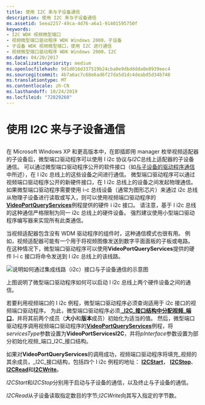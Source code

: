 ```yaml
---
title: 使用 I2C 来与子设备通信
description: 使用 I2C 来与子设备通信
ms.assetid: 5eea2257-49ca-4d76-a6a1-91401595750f
keywords:
- I2C WDK 视频微型端口
- 视频微型端口驱动程序 WDK Windows 2000，子设备
- 子设备 WDK 视频微型端口，使用 I2C 进行通信
- 视频微型端口驱动程序 WDK Windows 2000，I2C
ms.date: 04/20/2017
ms.localizationpriority: medium
ms.openlocfilehash: 9d1d016d337519b24cba0e9dbdddda0e8939eec4
ms.sourcegitcommit: 4b7a6ac7c68e6ad6f27da5d1dc4deabd5d34b748
ms.translationtype: MT
ms.contentlocale: zh-CN
ms.lasthandoff: 10/24/2019
ms.locfileid: "72829260"
---
```

# <a name="using-i2c-to-communicate-with-a-child-device"></a>使用 I2C 来与子设备通信


## <span id="ddk_using_i2c_to_communicate_with_a_child_device_gg"></span><span id="DDK_USING_I2C_TO_COMMUNICATE_WITH_A_CHILD_DEVICE_GG"></span>


在 Microsoft Windows XP 和更高版本中，在即插即用 manager 枚举视频适配器的子设备后，微型端口驱动程序可以使用 I i2c 协议与*I2C*总线上适配器的子设备通信。 可以通过微型端口驱动程序公开的软件接口（如[与子设备的驱动程序通信](communicating-with-the-driver-of-a-child-device.md)中所述），在 I i2c 总线上的这些设备之间进行通信。 微型端口驱动程序可以通过视频端口驱动程序公开的新硬件接口，在 I i2c 总线上的设备之间发起物理通信。 如果微型端口驱动程序需要使用 i-c 总线设备（通常为图形芯片）来通过 i2c 总线从物理子设备进行读取或写入，则可以使用视频端口驱动程序的[**VideoPortQueryServices**](https://docs.microsoft.com/windows-hardware/drivers/ddi/video/nf-video-videoportqueryservices)例程提供的硬件 i i2c 接口。 请注意，基于 I i2c 总线的这种通信严格限制为同一 i2c 总线上的硬件设备。 强烈建议使用小型端口驱动程序编写器来实现所有此类通信。

当视频适配器包含没有 WDM 驱动程序的组件时，这种通信模式也很有用。 例如，视频适配器可能有一个用于将视频图像发送到数字平面面板的子板或电路。 在这种情况下，微型端口驱动程序可以使用**VideoPortQueryServices**提供的硬件 I-i c 接口将命令发送到 I i2c 总线上的该线路。

![说明如何通过集成线路（i2c）接口与子设备通信的示意图](images/i2cfig1.png)

上图说明了微型端口驱动程序如何可以启动 I i2c 总线上两个硬件设备之间的通信。

若要利用视频端口的 I i2c 例程，微型端口驱动程序必须查询适用于 i2c 接口的视频端口驱动程序。 为此，微型端口驱动程序必须[ **\_I2C\_接口结构中分配视频\_端口**](https://docs.microsoft.com/windows-hardware/drivers/ddi/video/ns-video-_video_port_i2c_interface)，并将其前两个成员（**大小**和**版本**成员）初始化为适当的值。 然后，微型端口驱动程序调用视频端口驱动程序的[**VideoPortQueryServices**](https://docs.microsoft.com/windows-hardware/drivers/ddi/video/nf-video-videoportqueryservices)例程，将*servicesType*参数设置为**VideoPortServicesI2C**，并将*pInterface*参数设置为部分初始化视频\_端口\_I2C\_接口结构。

如果对**VideoPortQueryServices**的调用成功，视频端口驱动程序将填充\_视频的其余成员，\_I2C\_接口结构，包括四个 I i2c 例程的地址： [**I2CStart**](https://docs.microsoft.com/windows-hardware/drivers/ddi/video/nc-video-pi2c_start)， [**I2CStop**](https://docs.microsoft.com/windows-hardware/drivers/ddi/video/nc-video-pi2c_stop)、 [**I2CRead**](https://docs.microsoft.com/windows-hardware/drivers/ddi/video/nc-video-pi2c_read)和[**I2CWrite**](https://docs.microsoft.com/windows-hardware/drivers/ddi/video/nc-video-pi2c_write)。

*I2CStart*和*I2CStop*分别用于启动与子设备的通信，以及终止与子设备的通信。

*I2CRead*从子设备读取指定数目的字节;*I2CWrite*向其写入指定的字节数。

 

 





